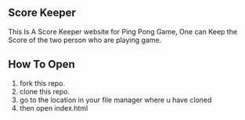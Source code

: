 ## Score Keeper

This Is A Score Keeper website for Ping Pong Game,
One can Keep the Score of the two person who are playing game.

## How To Open
1) fork this repo.
2) clone this repo.
3) go to the location in your file manager where u have cloned
4) then open index.html

